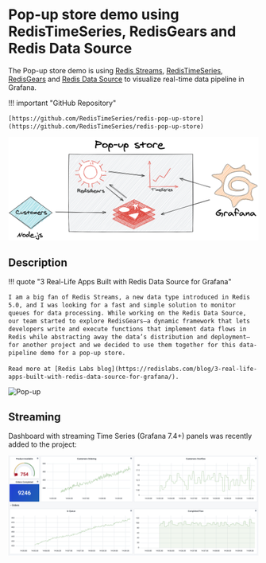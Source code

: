 # Pop-up store demo using RedisTimeSeries, RedisGears and Redis Data Source

The Pop-up store demo is using [Redis Streams](https://redis.io/topics/streams-intro), [RedisTimeSeries](https://oss.redislabs.com/redistimeseries/), [RedisGears](https://oss.redislabs.com/redisgears/) and [Redis Data Source](https://github.com/RedisTimeSeries/grafana-redis-datasource) to visualize real-time data pipeline in Grafana.

!!! important "GitHub Repository"

    [https://github.com/RedisTimeSeries/redis-pop-up-store](https://github.com/RedisTimeSeries/redis-pop-up-store)

![Redis Pop-up store](../images/projects/redis-pop-up-store.png)

## Description

!!! quote "3 Real-Life Apps Built with Redis Data Source for Grafana"

    I am a big fan of Redis Streams, a new data type introduced in Redis 5.0, and I was looking for a fast and simple solution to monitor queues for data processing. While working on the Redis Data Source, our team started to explore RedisGears—a dynamic framework that lets developers write and execute functions that implement data flows in Redis while abstracting away the data’s distribution and deployment—for another project and we decided to use them together for this data-pipeline demo for a pop-up store.

    Read more at [Redis Labs blog](https://redislabs.com/blog/3-real-life-apps-built-with-redis-data-source-for-grafana/).

![Pop-up](https://raw.githubusercontent.com/RedisTimeSeries/redis-pop-up-store/master/images/pop-up.gif)

## Streaming

Dashboard with streaming Time Series (Grafana 7.4+) panels was recently added to the project:

![Streaming](../images/projects/redis-pop-up-store-streaming.png)

